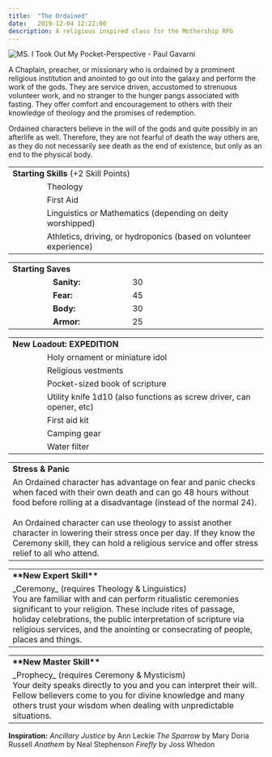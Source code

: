 ```yaml
---
title:  "The Ordained"
date:   2019-12-04 12:22:00
description: A religious inspired class for the Mothership RPG
---
```


![MS. I Took Out My Pocket-Perspective - Paul Gavarni](https://fantasyrobotfighter.github.io/assets/images/PocketPerspective.png)

A Chaplain, preacher, or missionary who is ordained by a prominent religious institution and anointed to go out into the galaxy and perform the work of the gods. They are service driven, accustomed to strenuous volunteer work, and no stranger to the hunger pangs associated with fasting. They offer comfort and encouragement to others with their knowledge of theology and the promises of redemption.

Ordained characters believe in the will of the gods and quite possibly in an afterlife as well. Therefore, they are not fearful of death the way others are, as they do not necessarily see death as the end of existence, but only as an end to the physical body. 


<table>
	<tr>
		<td colspan="2" width="530" padding="2px"><b>Starting Skills</b> (+2 Skill Points)
		</td>
	</tr>
	<tr>
		<td width="60" padding="2px"><b> </b>
		</td>
		<td width="470" padding="2px">Theology
		</td>
	</tr>
	<tr>
		<td width="60" padding="2px"><b> </b>
		</td>
		<td width="470" padding="2px">First Aid
		</td>
	</tr>
	<tr>
		<td width="60" padding="2px"><b> </b>
		</td>
		<td width="470" padding="2px">Linguistics or Mathematics (depending on deity worshipped)
		</td>
	</tr>
	<tr>
		<td width="60" padding="2px"><b> </b>
		</td>
		<td width="470" padding="2px">Athletics, driving, or hydroponics (based on volunteer experience)
		</td>
	</tr>

</table>

<table>
	<tr>
		<td colspan="3" width="530" padding="2px"><b>Starting Saves</b>
		</td>
	</tr>
	<tr>
		<td width="60" padding="2px"><b> </b>
		</td>
		<td width="130" padding="2px"><b>Sanity: </b>
		</td>
		<td width="240" padding="2px"> 30
		</td>
	</tr>
	<tr>
		<td width="60" padding="2px"><b> </b>
		</td>
		<td width="130" padding="2px"><b>Fear: </b>
		</td>
		<td width="240" padding="2px"> 45
		</td>
	</tr>
	<tr>
		<td width="60" padding="2px"><b> </b>
		</td>
		<td width="130" padding="2px"><b>Body: </b>
		</td>
		<td width="240" padding="2px"> 30
		</td>
	</tr>
	<tr>
		<td width="60" padding="2px"><b> </b>
		</td>
		<td width="130" padding="2px"><b>Armor: </b>
		</td>
		<td width="240" padding="2px"> 25
		</td>
	</tr>
</table>

<table>
	<tr>
		<td colspan="2" width="530" padding="2px"><b>New Loadout: EXPEDITION</b>
		</td>
	</tr>
	<tr>
		<td width="60" padding="2px"><b> </b>
		</td>
		<td width="470" padding="2px">Holy ornament or miniature idol
		</td>
	</tr>
	<tr>
		<td width="60" padding="2px"><b> </b>
		</td>
		<td width="470" padding="2px">Religious vestments
		</td>
	</tr>
	<tr>
		<td width="60" padding="2px"><b> </b>
		</td>
		<td width="470" padding="2px">Pocket-sized book of scripture
		</td>
	</tr>
	<tr>
		<td width="60" padding="2px"><b> </b>
		</td>
		<td width="470" padding="2px">Utility knife 1d10 (also functions as screw driver, can opener, etc)
		</td>
	</tr>
	<tr>
		<td width="60" padding="2px"><b> </b>
		</td>
		<td width="470" padding="2px">First aid kit
		</td>
	</tr>
	<tr>
		<td width="60" padding="2px"><b> </b>
		</td>
		<td width="470" padding="2px">Camping gear
		</td>
	</tr>
	<tr>
		<td width="60" padding="2px"><b> </b>
		</td>
		<td width="470" padding="2px">Water filter
		</td>
	</tr>
</table>

<table>
	<tr>
		<td width="530" padding="2px"><b>Stress &amp; Panic</b>
		</td>
	</tr>
	<tr>
		<td width="530" padding="2px">
		An Ordained character has advantage on fear and panic checks when faced with their own death and can go 48 hours without food before rolling at a disadvantage (instead of the normal 24).
		<br /><br />
		An Ordained character can use theology to assist another character in lowering their stress once per day. If they know the Ceremony skill, they can hold a religious service and offer stress relief to all who attend.
		</td>
	</tr>
</table>

<table>
	<tr>
		<td width="530" padding="2px"><b>**New Expert Skill**</b>
		</td>
	</tr>
	<tr>
		<td width="530" padding="2px">
		_Ceremony_ (requires Theology & Linguistics)
		<br />
		You are familiar with and can perform ritualistic ceremonies significant to your religion. These include rites of passage, holiday celebrations, the public interpretation of scripture via religious services, and the anointing or consecrating of people, places and things.
		</td>
	</tr>
</table>

<table>
	<tr>
		<td width="530" padding="2px"><b>**New Master Skill**</b>
		</td>
	</tr>
	<tr>
		<td width="530" padding="2px">
		_Prophecy_ (requires Ceremony & Mysticism)
		<br />
		Your deity speaks directly to you and you can interpret their will. Fellow believers come to you for divine knowledge and many others trust your wisdom when dealing with unpredictable situations.
		</td>
	</tr>
</table>

**Inspiration:**
_Ancillary Justice_ by Ann Leckie
_The Sparrow_ by Mary Doria Russell
_Anathem_ by Neal Stephenson
_Firefly_ by Joss Whedon

[jekyll-gh]: https://github.com/mojombo/jekyll
[jekyll]:    http://jekyllrb.com
